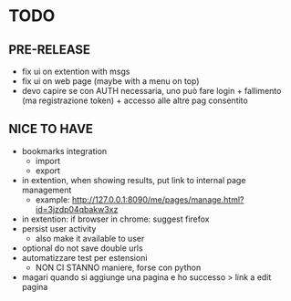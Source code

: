 # TODO

## PRE-RELEASE
- fix ui on extention with msgs
- fix ui on web page (maybe with a menu on top)
- devo capire se con AUTH necessaria, uno può fare login + fallimento (ma registrazione token) + accesso alle altre pag consentito


## NICE TO HAVE
- bookmarks integration
    - import
    - export
- in extention, when showing results, put link to internal page management
    - example: http://127.0.0.1:8090/me/pages/manage.html?id=3jzdp04qbakw3xz
- in extention: if browser in chrome: suggest firefox
- persist user activity
    - also make it available to user
- optional do not save double urls
- automatizzare test per estensioni
    - NON CI STANNO maniere, forse con python
- magari quando si aggiunge una pagina e ho successo > link a edit pagina 


